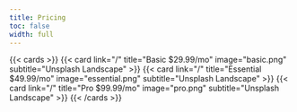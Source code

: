 ```yaml
---
title: Pricing
toc: false
width: full
---
```



{{< cards >}}
  {{< card link="/" title="Basic $29.99/mo" image="basic.png" subtitle="Unsplash Landscape" >}}
  {{< card link="/" title="Essential $49.99/mo" image="essential.png" subtitle="Unsplash Landscape" >}}
  {{< card link="/" title="Pro $99.99/mo" image="pro.png" subtitle="Unsplash Landscape" >}}
{{< /cards >}}